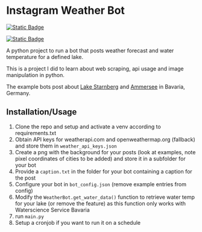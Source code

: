 
# Instagram Weather Bot

[![Static Badge](https://img.shields.io/badge/Project_Summary-here-blue)](https://friesenegger.xyz/projects/insta-weather-bot/)


<a href="[http://example.com/](https://friesenegger.xyz/projects/insta-weather-bot/)" target="_blank"><img alt="Static Badge" src="https://img.shields.io/badge/Project_Summary-here-blue"></a>

A python project to run a bot that posts weather forecast and water temperature for a defined lake.

This is a project I did to learn about web scraping, api usage and image manipulation in python.

The example bots post about [Lake Starnberg](https://www.instagram.com/wetter.am.see/) and [Ammersee](https://www.instagram.com/wetter.am.ammersee/) in Bavaria, Germany.




## Installation/Usage

1. Clone the repo and setup and activate a venv according to requirements.txt
2. Obtain API keys for weatherapi.com and openweathermap.org (fallback) and store them in `weather_api_keys.json`
3. Create a png with the background for your posts (look at examples, note pixel coordinates of cities to be added) and store it in a subfolder for your bot
4. Provide a `caption.txt` in the folder for your bot containing a caption for the post
5. Configure your bot in `bot_config.json` (remove example entries from config)
6. Modify the `WeatherBot.get_water_data()` function to retrieve water temp for your lake (or remove the feature) as this function only works with Waterscience Service Bavaria
7. run `main.py`
8. Setup a cronjob if you want to run it on a schedule

